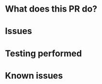 What does this PR do?
=====================

Issues
======

Testing performed
=================

Known issues
============

